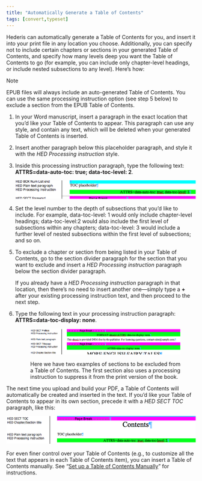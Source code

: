 ```yaml
---
title: "Automatically Generate a Table of Contents"
tags: [convert,typeset]
---
```

 
<html><body><section data-type="chapter" class="hsecchapter" data-hederis-type="hsecchapter" id="autogen-a-toc" data-pi-attrs="id: autogen-a-toc; data-tags: convert,typeset;" role="doc-chapter" data-tags="convert,typeset" data-author-name=" " data-book-title=" " title="Automatically Generate a Table of Contents"><p class="hblkp" data-hederis-type="hblkp" id="pG7DWTM1R">Hederis can automatically generate a Table of Contents for you, and insert it into your print file in any location you choose. Additionally, you can specify not to include certain chapters or sections in your generated Table of Contents, and specify how many levels deep you want the Table of Contents to go (for example, you can include only chapter-level headings, or include nested subsections to any level). Here&#8217;s how:</p><aside class="hwprbox box" data-hederis-type="hwprbox" id="pp8BZcBfG" data-type="sidebar"><p class="hblktype" data-hederis-type="hblktype" id="paRvLU0S8">Note</p><p class="hblkp" data-hederis-type="hblkp" id="pqueq6AZG">EPUB files will always include an auto-generated Table of Contents. You can use the same processing instruction option (see step 5 below) to exclude a section from the EPUB Table of Contents.</p></aside><ol class="hwprnumlist" data-hederis-type="hwprnumlist" id="pmbsChCb8"><li class="hblkoli" data-hederis-type="hblkoli" id="li0WHpX0Bn"><p class="hblkoli" data-hederis-type="hblklip" id="p8jPTtJ45">In your Word manuscript, insert a paragraph in the exact location that you&#8217;d like your Table of Contents to appear. This paragraph can use any style, and contain any text, which will be deleted when your generated Table of Contents is inserted.</p></li><li class="hblkoli" data-hederis-type="hblkoli" id="ligHu8YRI3"><p class="hblkoli" data-hederis-type="hblklip" id="puZ2n9VYv">Insert another paragraph below this placeholder paragraph, and style it with the <em data-hederis-type="hspanem" id="p8LGoMwPL">HED Processing instruction</em> style.</p></li><li class="hblkoli" data-hederis-type="hblkoli" id="licysLUCS2"><p class="hblkoli" data-hederis-type="hblklip" id="p9ZQkC8ra">Inside this processing instruction paragraph, type the following text: <strong data-hederis-type="hspanstrong" id="podXfQDOy">ATTRS=data-auto-toc: true; data-toc-level: 2</strong>. </p><img data-hederis-type="hblkimg" class="hblkimg" id="pMQebs3Ha" src="/images/tocplaceholder.png" data-img-src="/images/tocplaceholder.png"/></li><li class="hblkoli" data-hederis-type="hblkoli" id="lioHJaUgUd"><p class="hblkoli" data-hederis-type="hblklip" id="p7sPQ0J1U">Set the level number to the depth of subsections that you&#8217;d like to include. For example, data-toc-level: 1 would only include chapter-level headings; data-toc-level:2 would also include the first level of subsections within any chapters; data-toc-level: 3 would include a further level of nested subsections within the first level of subsections; and so on.</p></li><li class="hblkoli" data-hederis-type="hblkoli" id="liRKCJRtxu"><p class="hblkoli" data-hederis-type="hblklip" id="p7uWIewNi">To exclude a chapter or section from being listed in your Table of Contents, go to the section divider paragraph for the section that you want to exclude and insert a <em class="hspanem" data-hederis-type="hspanem" id="pc1y7o0mJ">HED Processing instruction</em> paragraph below the section divider paragraph. </p><p class="hblklicont" data-hederis-type="hblklicont" id="pZlT1kmlL">If you already have a <em class="hspanem" data-hederis-type="hspanem" id="peWlEUJYE">HED Processing instruction</em> paragraph in that location, then there&#8217;s no need to insert another one&#8212;simply type a <strong class="hspanstrong" data-hederis-type="hspanstrong" id="prqUwMLxL">+</strong> after your existing processing instruction text, and then proceed to the next step.</p></li><li class="hblkoli" data-hederis-type="hblkoli" id="liZ4bJ0jTY"><p class="hblkoli" data-hederis-type="hblklip" id="pKEaQCQQL">Type the following text in your processing instruction paragraph: <strong class="hspanstrong" data-hederis-type="hspanstrong" id="pevaIgUDU">ATTRS=data-toc-display: none</strong>.</p><figure class="hwprfig" data-hederis-type="hwprfig" id="pPodxJhhF"><img data-hederis-type="hblkimg" class="hblkimg" id="pHywLQuca" src="/images/tocexclude.png" data-img-src="/images/tocexclude.png"/><p class="hblkcaption" data-hederis-type="hblkcaption" id="pTNxcdXqO">Here we have two examples of sections to be excluded from a Table of Contents. The first section also uses a processing instruction to suppress it from the print version of the book.</p></figure></li></ol><p class="hblkp" data-hederis-type="hblkp" id="pj3LCMIyq">The next time you upload and build your PDF, a Table of Contents will automatically be created and inserted in the text. If you&#8217;d like your Table of Contents to appear in its own section, precede it with a <em class="hspanem" data-hederis-type="hspanem" id="pmP7PYldF">HED SECT TOC</em> paragraph, like this:</p><img data-hederis-type="hblkimg" class="hblkimg" id="pSMl6xPKg" src="/images/tocsection.png" data-img-src="/images/tocsection.png"/><p class="hblkp" data-hederis-type="hblkp" id="pCOv2clMY">For even finer control over your Table of Contents (e.g., to customize all the text that appears in each Table of Contents item), you can insert a Table of Contents manually. See &#8220;<a href="{% link _docs/setup-a-toc.md %}" data-hederis-type="hspana" id="pSWYkXBmz"><span class="Hyperlink" data-hederis-type="hspnspan" id="p2AXSMtla">Set up a Table of Contents Manually</span></a>&#8221; for instructions.</p></section></body></html>
